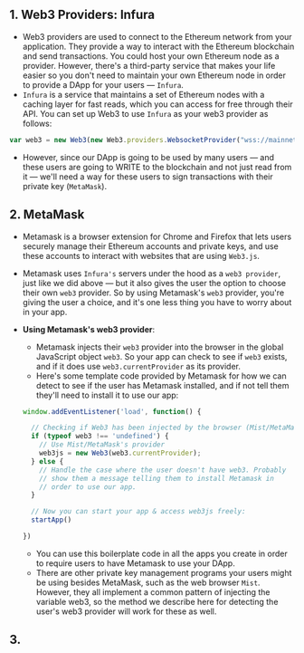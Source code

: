 ## 1. Web3 Providers: Infura
* Web3 providers are used to connect to the Ethereum network from your application. They provide a way to interact with the Ethereum blockchain and send transactions. You could host your own Ethereum node as a provider. However, there's a third-party service that makes your life easier so you don't need to maintain your own Ethereum node in order to provide a DApp for your users — `Infura`.
* `Infura` is a service that maintains a set of Ethereum nodes with a caching layer for fast reads, which you can access for free through their API. You can set up Web3 to use `Infura` as your web3 provider as follows:

```js
var web3 = new Web3(new Web3.providers.WebsocketProvider("wss://mainnet.infura.io/ws"));
```

* However, since our DApp is going to be used by many users — and these users are going to WRITE to the blockchain and not just read from it — we'll need a way for these users to sign transactions with their private key (`MetaMask`).

## 2. MetaMask
* Metamask is a browser extension for Chrome and Firefox that lets users securely manage their Ethereum accounts and private keys, and use these accounts to interact with websites that are using `Web3.js`.
* Metamask uses `Infura's` servers under the hood as a `web3 provider`, just like we did above — but it also gives the user the option to choose their own `web3` provider. So by using Metamask's `web3` provider, you're giving the user a choice, and it's one less thing you have to worry about in your app.
* **Using Metamask's web3 provider**:
  * Metamask injects their `web3` provider into the browser in the global JavaScript object `web3`. So your app can check to see if `web3` exists, and if it does use `web3.currentProvider` as its provider.
  * Here's some template code provided by Metamask for how we can detect to see if the user has Metamask installed, and if not tell them they'll need to install it to use our app:
  
  ```js
  window.addEventListener('load', function() {

    // Checking if Web3 has been injected by the browser (Mist/MetaMask)
    if (typeof web3 !== 'undefined') {
      // Use Mist/MetaMask's provider
      web3js = new Web3(web3.currentProvider);
    } else {
      // Handle the case where the user doesn't have web3. Probably
      // show them a message telling them to install Metamask in
      // order to use our app.
    }

    // Now you can start your app & access web3js freely:
    startApp()

  })
  ```

  * You can use this boilerplate code in all the apps you create in order to require users to have Metamask to use your DApp.
  * There are other private key management programs your users might be using besides MetaMask, such as the web browser `Mist`. However, they all implement a common pattern of injecting the variable web3, so the method we describe here for detecting the user's web3 provider will work for these as well.

## 3. 

